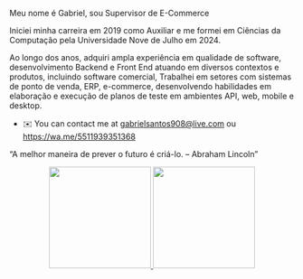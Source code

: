 Meu nome é Gabriel, sou Supervisor de E-Commerce

Iniciei minha carreira em 2019 como Auxiliar e me formei em Ciências da Computação pela Universidade Nove de Julho em 2024.

Ao longo dos anos, adquiri ampla experiência em qualidade de software, desenvolvimento Backend e Front End atuando em diversos contextos e produtos, incluindo software comercial, Trabalhei em setores com sistemas de ponto de venda, ERP, e-commerce, desenvolvendo habilidades em elaboração e execução de planos de teste em ambientes API, web, mobile e desktop.

* ✉️  You can contact me at [gabrielsantos908@live.com](mailto:gabrielsantos908@live.com) ou https://wa.me/5511939351368

“A melhor maneira de prever o futuro é criá-lo. – Abraham Lincoln”

<div align="center">
  <a href="https://github.com/Gabriel-LSantos">
  <img height="180em" src="https://github-readme-stats.vercel.app/api?username=Gabriel-LSantos&show_icons=true&theme=chartreuse-dark&include_all_commits=true&count_private=true"/>
  <img height="180em" src="https://github-readme-stats.vercel.app/api/top-langs/?username=Gabriel-LSantos&layout=compact&langs_count=7&theme=chartreuse-dark"/>
</div>

##
</div>




